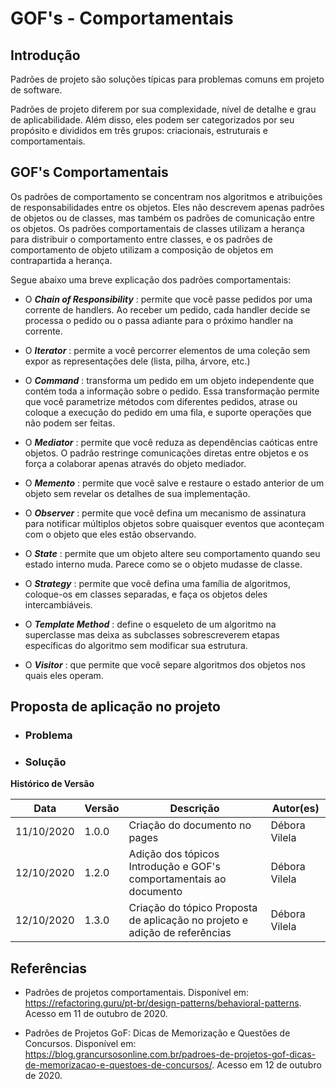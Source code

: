 # GOF's - Comportamentais
## Introdução

<p>Padrões de projeto são soluções típicas para problemas comuns em projeto de software.
<p>Padrões de projeto diferem por sua complexidade,
nível de detalhe e grau de aplicabilidade. Além
disso, eles podem ser categorizados por seu
propósito e divididos em três grupos: criacionais, estruturais e comportamentais.

## GOF's Comportamentais

<p>Os padrões de comportamento se concentram nos algoritmos e atribuições de responsabilidades entre os objetos. Eles não descrevem apenas padrões de objetos ou de classes, mas também os padrões de comunicação entre os objetos. Os padrões comportamentais de classes utilizam a herança para distribuir o comportamento entre classes, e os padrões de comportamento de objeto utilizam a composição de objetos em contrapartida a herança.

<p>Segue abaixo uma breve explicação dos padrões comportamentais:

- O _**Chain of Responsibility**_ : permite que você passe pedidos por uma corrente de handlers. Ao receber um pedido, cada handler decide se processa o pedido ou o passa adiante para o próximo handler na corrente.

- O _**Iterator**_ : permite a você percorrer elementos de uma coleção sem expor as representações dele (lista, pilha, árvore, etc.)

- O _**Command**_ : transforma um pedido em um objeto independente que contém toda a informação sobre o pedido. Essa transformação permite que você parametrize métodos com diferentes pedidos, atrase ou coloque a execução do pedido em uma fila, e suporte operações que não podem ser feitas.

- O _**Mediator**_ : permite que você reduza as dependências caóticas entre objetos. O padrão restringe comunicações diretas entre objetos e os força a colaborar apenas através do objeto mediador.

- O _**Memento**_ : permite que você salve e restaure o estado anterior de um objeto sem revelar os detalhes de sua implementação.

- O _**Observer**_ : permite que você defina um mecanismo de assinatura para notificar múltiplos objetos sobre quaisquer eventos que aconteçam com o objeto que eles estão observando.

- O _**State**_ : permite que um objeto altere seu comportamento quando seu estado interno muda. Parece como se o objeto mudasse de classe.

- O _**Strategy**_ : permite que você defina uma família de algoritmos, coloque-os em classes separadas, e faça os objetos deles intercambiáveis.

- O _**Template Method**_ : define o esqueleto de um algoritmo na superclasse mas deixa as subclasses sobrescreverem etapas específicas do algoritmo sem modificar sua estrutura.

- O _**Visitor**_ : que permite que você separe algoritmos dos objetos nos quais eles operam.

## Proposta de aplicação no projeto 

- ### Problema

- ### Solução


**Histórico de Versão**

| Data | Versão | Descrição | Autor(es) |
| --- | --- | --- | --- |
| 11/10/2020 | 1.0.0 | Criação do documento no pages |  Débora Vilela  |
| 12/10/2020 | 1.2.0 | Adição dos tópicos Introdução e GOF's comportamentais ao documento |  Débora Vilela  |
| 12/10/2020 | 1.3.0 | Criação do tópico Proposta de aplicação no projeto e adição de referências |  Débora Vilela  |


## Referências

- Padrões de projetos comportamentais. Disponível em: https://refactoring.guru/pt-br/design-patterns/behavioral-patterns. Acesso em 11 de outubro de 2020.

- Padrões de Projetos GoF: Dicas de Memorização e Questões de Concursos. Disponível em: https://blog.grancursosonline.com.br/padroes-de-projetos-gof-dicas-de-memorizacao-e-questoes-de-concursos/. Acesso em 12 de outubro de 2020.